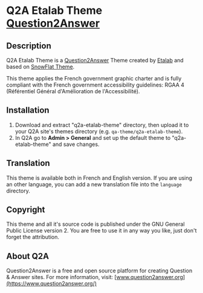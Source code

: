 # Q2A Etalab Theme [Question2Answer](http://www.question2answer.org/)

## Description

Q2A Etalab Theme is a [Question2Answer](https://www.question2answer.org/) Theme created by [Etalab](https://www.etalab.gouv.fr/) and based on [SnowFlat Theme](https://github.com/q2a/question2answer/tree/dev/qa-theme/SnowFlat).

This theme applies the French government graphic charter and is fully compliant with the French government accessibility guidelines: RGAA 4 (Référentiel Général d'Amélioration de l'Accessibilité).

## Installation

1. Download and extract "q2a-etalab-theme" directory, then upload it to your Q2A site's themes directory (e.g. `qa-theme/q2a-etalab-theme`).
2. In Q2A go to **Admin > General** and set up the default theme to "q2a-etalab-theme" and save changes.

## Translation

This theme is available both in French and English version.
If you are using an other language, you can add a new translation file into the `language` directory.

## Copyright

This theme and all it's source code is published under the GNU General Public License version 2. You are free to use it in any way you like, just don't forget the attribution.

## About Q2A

Question2Answer is a free and open source platform for creating Question & Answer sites. For more information, visit: [www.question2answer.org](https://www.question2answer.org/)
